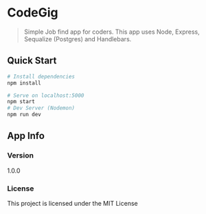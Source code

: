 # CodeGig

> Simple Job find app for coders. This app uses Node, Express, Sequalize (Postgres) and Handlebars.

## Quick Start

```bash
# Install dependencies
npm install

# Serve on localhost:5000
npm start
# Dev Server (Nodemon)
npm run dev
```
## App Info

### Version

1.0.0

### License

This project is licensed under the MIT License
